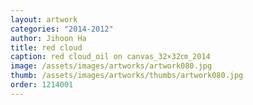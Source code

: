 ```yaml
---
layout: artwork
categories: "2014-2012"
author: Jihoon Ha
title: red cloud
caption: red cloud_oil on canvas_32×32㎝_2014
image: /assets/images/artworks/artwork080.jpg
thumb: /assets/images/artworks/thumbs/artwork080.jpg
order: 1214001
---
```

